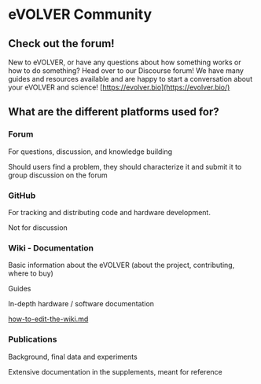# eVOLVER Community

## Check out the forum!

New to eVOLVER, or have any questions about how something works or how to do something? Head over to our Discourse forum! We have many guides and resources available and are happy to start a conversation about your eVOLVER and science! [https://evolver.bio](https://evolver.bio/)

## What are the different platforms used for?

### Forum

For questions, discussion, and knowledge building

Should users find a problem, they should characterize it and submit it to group discussion on the forum

### GitHub

For tracking and distributing code and hardware development.

Not for discussion

### Wiki - Documentation

Basic information about the eVOLVER (about the project, contributing, where to buy)

Guides

In-depth hardware / software documentation

[how-to-edit-the-wiki.md](../../contributing/documentation/how-to-edit-the-wiki.md "mention")

### Publications

Background, final data and experiments

Extensive documentation in the supplements, meant for reference
